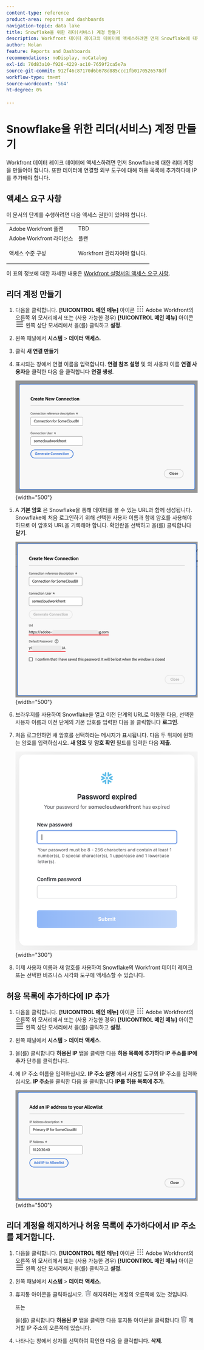 ```yaml
---
content-type: reference
product-area: reports and dashboards
navigation-topic: data lake
title: Snowflake을 위한 리더(서비스) 계정 만들기
description: Workfront 데이터 레이크의 데이터에 액세스하려면 먼저 Snowflake에 대한 리더 계정을 만들어야 합니다.
author: Nolan
feature: Reports and Dashboards
recommendations: noDisplay, noCatalog
exl-id: 70d83a10-f926-4229-ac10-7659f2ca5e7a
source-git-commit: 912f46c87170d6b678d885ccc1fb0170526578df
workflow-type: tm+mt
source-wordcount: '564'
ht-degree: 0%

---
```


# Snowflake을 위한 리더(서비스) 계정 만들기

Workfront 데이터 레이크 데이터에 액세스하려면 먼저 Snowflake에 대한 리더 계정을 만들어야 합니다. 또한 데이터에 연결할 외부 도구에 대해 허용 목록에 추가하다에 IP를 추가해야 합니다.

## 액세스 요구 사항

이 문서의 단계를 수행하려면 다음 액세스 권한이 있어야 합니다.

<table style="table-layout:auto"> 
 <col> 
 <col> 
 <tbody> 
  <tr> 
   <td role="rowheader">Adobe Workfront 플랜</td> 
   <td>TBD</td> 
  </tr> 
  <tr> 
   <td role="rowheader">Adobe Workfront 라이선스</td> 
   <td>플랜</td> 
  </tr> 
  <tr> 
   <td role="rowheader">액세스 수준 구성</td> 
   <td> <p>Workfront 관리자여야 합니다.</p></td> 
  </tr> 
 </tbody> 
</table>

이 표의 정보에 대한 자세한 내용은 [Workfront 설명서의 액세스 요구 사항](/help/quicksilver/administration-and-setup/add-users/access-levels-and-object-permissions/access-level-requirements-in-documentation.md).

## 리더 계정 만들기

1. 다음을 클릭합니다. **[!UICONTROL 메인 메뉴]** 아이콘 ![메인 메뉴](/help/_includes/assets/main-menu-icon.png) Adobe Workfront의 오른쪽 위 모서리에서 또는 (사용 가능한 경우) **[!UICONTROL 메인 메뉴]** 아이콘 ![메인 메뉴](/help/_includes/assets/main-menu-icon-left-nav.png) 왼쪽 상단 모서리에서 을(를) 클릭하고 **설정**.

1. 왼쪽 패널에서 **시스템** > **데이터 액세스**.

1. 클릭 **새 연결 만들기**

1. 표시되는 창에서 연결 이름을 입력합니다. **연결 참조 설명** 및 의 사용자 이름 **연결 사용자**&#x200B;을 클릭한 다음 을 클릭합니다 **연결 생성**.

   ![리더 계정 만들기](/help/quicksilver/reports-and-dashboards/data-lake/assets/new-reader-connection.png) {width="500"}

1. A **기본 암호** 은 Snowflake을 통해 데이터를 볼 수 있는 URL과 함께 생성됩니다. Snowflake에 처음 로그인하기 위해 선택한 사용자 이름과 함께 암호를 사용해야 하므로 이 암호와 URL을 기록해야 합니다. 확인란을 선택하고 을(를) 클릭합니다 **닫기**.

   ![기본 계정 암호](/help/quicksilver/reports-and-dashboards/data-lake/assets/default-password-reader-account.png) {width="500"}

1. 브라우저를 사용하여 Snowflake을 열고 이전 단계의 URL로 이동한 다음, 선택한 사용자 이름과 이전 단계의 기본 암호를 입력한 다음 을 클릭합니다 **로그인**.

1. 처음 로그인하면 새 암호를 선택하라는 메시지가 표시됩니다. 다음 두 위치에 원하는 암호를 입력하십시오. **새 암호** 및 **암호 확인** 필드를 입력한 다음 **제출**.

   ![Snowflake 암호 재설정](/help/quicksilver/reports-and-dashboards/data-lake/assets/reset-snowflake-password.png) {width="300"}

1. 이제 사용자 이름과 새 암호를 사용하여 Snowflake의 Workfront 데이터 레이크 또는 선택한 비즈니스 시각화 도구에 액세스할 수 있습니다.

## 허용 목록에 추가하다에 IP 추가

1. 다음을 클릭합니다. **[!UICONTROL 메인 메뉴]** 아이콘 ![메인 메뉴](/help/_includes/assets/main-menu-icon.png) Adobe Workfront의 오른쪽 위 모서리에서 또는 (사용 가능한 경우) **[!UICONTROL 메인 메뉴]** 아이콘 ![메인 메뉴](/help/_includes/assets/main-menu-icon-left-nav.png) 왼쪽 상단 모서리에서 을(를) 클릭하고 **설정**.

1. 왼쪽 패널에서 **시스템** > **데이터 액세스**.

1. 을(를) 클릭합니다 **허용된 IP** 탭을 클릭한 다음 **허용 목록에 추가하다 IP 주소를 IP에 추가** 단추를 클릭합니다.

1. 에 IP 주소 이름을 입력하십시오. **IP 주소 설명** 에서 사용할 도구의 IP 주소를 입력하십시오. **IP 주소**&#x200B;을 클릭한 다음 을 클릭합니다 **IP를 허용 목록에 추가**.

   ![IP 주소 추가](/help/quicksilver/reports-and-dashboards/data-lake/assets/add-IP-allowlist.png) {width="500"}

## 리더 계정을 해지하거나 허용 목록에 추가하다에서 IP 주소를 제거합니다.

1. 다음을 클릭합니다. **[!UICONTROL 메인 메뉴]** 아이콘 ![메인 메뉴](/help/_includes/assets/main-menu-icon.png) Adobe Workfront의 오른쪽 위 모서리에서 또는 (사용 가능한 경우) **[!UICONTROL 메인 메뉴]** 아이콘 ![메인 메뉴](/help/_includes/assets/main-menu-icon-left-nav.png) 왼쪽 상단 모서리에서 을(를) 클릭하고 **설정**.

1. 왼쪽 패널에서 **시스템** > **데이터 액세스**.

1. 휴지통 아이콘을 클릭하십시오. ![삭제 아이콘](/help/quicksilver/reports-and-dashboards/data-lake/assets/delete.png) 해지하려는 계정의 오른쪽에 있는 것입니다.

   또는

   을(를) 클릭합니다 **허용된 IP** 탭을 클릭한 다음 휴지통 아이콘을 클릭합니다 ![삭제 아이콘](/help/quicksilver/reports-and-dashboards/data-lake/assets/delete.png) 제거할 IP 주소의 오른쪽에 있습니다.

1. 나타나는 창에서 상자를 선택하여 확인한 다음 을 클릭합니다. **삭제**.
